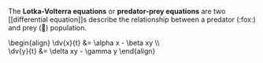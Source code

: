 The **Lotka-Volterra equations** or **predator-prey equations** are two [[differential equation]]s describe the relationship between a predator (:fox:) and prey (:rabbit:) population.

\begin{align}
\dv{x}{t} &= \alpha x - \beta xy \\\\\
\dv{y}{t} &= \delta xy - \gamma y
\end{align}